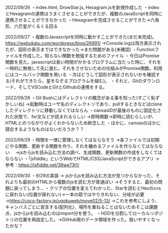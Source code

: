 2022/09/26
・index.html, DrowStar.js, Hexagram.jsを新規作成した
・indexとHexagramの連携はうまくさせることができたが、複数のJavaScriptを同時に連携させることができなかった
・Hexagramを完成させることができた→六角形、六芒星がくるくる回る

2022/09/27
・複数のJavascriptを同時に動かすことができた(まだ未完成)。https://webukatu.com/wordpress/blog/26991/
→Console.logは両方表示されたが、図形の表示まではできなかった→まだ問題がある(未確認)
・Functionファイルを作成した。知らない関数を勉強するためのファイル
・今日はPromise関数を見た。javascriptは長い時間がかかるプログラムに当たった時に、それを一時的に無視して先に進む。それをさせないための仕組みがPromise関数。利用にはコールバック関数を用いる
・次はどうして図形が表示されないかを確認する(それができたら、星をなぞるプログラムを組む)。
・それと、Gitのダウンロード、そしてVSCodeとGitとGithubの連携をする。

2022/09/28
・Git Bushにはディレクトリの概念がある事を知った(すごく恥ずかしいね)
→起動時はユーザ名のディレクトリであり、pullするときなどはcloneしたディレクトリに移動しなくてはならん
・canvasIDが最後のものに固定化された状態で、for文などが読まれるらしい
→即時関数→即時に読むらしいが、HTMLとのつながりがよくわからないため断念した 
・ほかに、canvasのほかに競合するようなものはないだろうか？？

2022/09/29
・時間を一律に管理しなくてはならなそう
→各ファイルでは初期にやる関数、更新する関数を作り、それを纏めるファイルを作らなくてはならない
　→jsからjsを読み込む方法の調べ、生成関数、更新関数の作成をしなくてはならない
・「jsfiddle」というWebでHTML/CSS/JavaScriptができるアプリ
→参考：https://jsfiddle.net/39we73t1/

2022/09/30
・9/29の実装 → jsからjsを読み込む方法が見つからなかった、それよりも最初のHTMLから複数のjsを読む方が普通ぽい
→そうすると、最初の問題に戻ってしまう...
・クリアの位置を変えてわかった、Starを読むとHexのcvsに戻れない(位置が戻れない)→一本の筋ではやりきれない、分岐が必要
→https://coco-factory.jp/ugokuweb/move02/5-13/
→これを参考にしよう、キャンバスごとに宣言する(配列化)、場所を重ねることはないためそこは課題点、jsからjsを読み込むのはimport分を使う。
・HDDを分割してローカルリポジトリの位置を再設定した。→GitHub用のデータ領域を作った。扱いやすくなったかな？
